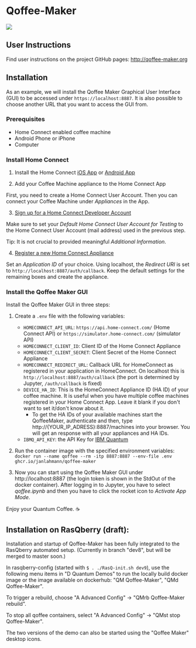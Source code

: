 # Qoffee-Maker

<img src="css/QoffeeMug.png">

## User Instructions

Find user instructions on the project GitHub pages: http://qoffee-maker.org

## Installation

As an example, we will install the Qoffee Maker Graphical User Interface (GUI) to be accessed under `https://localhost:8887`. It is also possible to choose another URL that you want to access the GUI from.
### Prerequisites

- Home Connect enabled coffee machine
- Android Phone or iPhone
- Computer

### Install Home Connect
1. Install the Home Connect [iOS App](https://app.adjust.com/gdi5c03?campaign=germany&redirect_macos=https%3A%2F%2Fapps.apple.com%2Fde%2Fapp%2Fhome-connect-app%2Fid901397789&redirect_windows=https%3A%2F%2Fapps.apple.com%2Fde%2Fapp%2Fhome-connect-app%2Fid901397789) or [Android App](https://app.adjust.com/gdi5c03?campaign=germany&redirect_macos=https%3A%2F%2Fplay.google.com%2Fstore%2Fapps%2Fdetails%3Fid%3Dcom.bshg.homeconnect.android.release%26hl%3Dde&redirect_windows=https%3A%2F%2Fplay.google.com%2Fstore%2Fapps%2Fdetails%3Fid%3Dcom.bshg.homeconnect.android.release%26hl%3Dde)

2. Add your Coffee Machine appliance to the Home Connect App

First, you need to create a Home Connect User Account. Then you can connect your Coffee Machine under _Appliances_ in the App.

3. [Sign up for a Home Connect Developer Account](https://developer.home-connect.com/user/register)

Make sure to set your _Default Home Connect User Account for Testing_ to the Home Connect User Account (mail address) used in the previous step.

Tip: It is not crucial to provided meaningful _Additional Information_.

4. [Register a new Home Connect Appliance](https://developer.home-connect.com/applications/add)

Set an _Application ID_ of your choice. Using localhost, the _Redirect URI_ is set to `http://localhost:8887/auth/callback`. Keep the default settings for the remaining boxes and create the appliance.

### Install the Qoffee Maker GUI
Install the Qoffee Maker GUI in three steps:

1. Create a `.env` file with the following variables:
    - `HOMECONNECT_API_URL`: `https://api.home-connect.com/` (Home Connect API) or `https://simulator.home-connect.com/` (simulator API)
    - `HOMECONNECT_CLIENT_ID`: Client ID of the Home Connect Appliance
    - `HOMECONNECT_CLIENT_SECRET`: Client Secret of the Home Connect Appliance
    - `HOMECONNECT_REDIRECT_URL`: Callback URL for HomeConnect as registered in your application in HomeConnect. On localhost this is `http://localhost:8887/auth/callback` (the port is determined by Jupyter, `/auth/callback` is fixed)
    - `DEVICE_HA_ID`: This is the HomeConnect Appliance ID (HA ID) of your coffee machine. It is useful when you have multiple coffee machines registered in your Home Connect App. Leave it blank if you don't want to set it/don't know about it.
      - To get the HA IDs of your available machines start the QoffeeMaker, authenticate and then, type http://{YOUR_IP_ADRESS}:8887/machines into your browser. You will get an response with all your appliances and HA IDs. 
    - `IBMQ_API_KEY`: the API Key for [IBM Quantum](https://quantum-computing.ibm.com/account) 

2. Run the container image with the specified environment variables: `docker run --name qoffee --rm -itp 8887:8887 --env-file .env ghcr.io/janlahmann/qoffee-maker`

3. Now you can start using the Qoffee Maker GUI under http://localhost:8887 (the login token is shown in the StdOut of the docker container). After logging in to Jupyter, you have to select _qoffee.ipynb_ and then you have to click the rocket icon to _Activate App Mode_.

Enjoy your Quantum Coffee. ☕️

## Installation on RasQberry (draft):

Installation and startup of Qoffee-Maker has been fully integrated to the RasQberry automated setup. (Currently in branch "dev8", but will be merged to master soon.) 

In rasqberry-config (started with `$ . ./RasQ-init.sh dev9`), use the following menu items in "D Quantum Demos" to run the locally build docker image or the image available on dockerhub: "QM Qoffee-Maker", "QMd Qoffee-Maker".

To trigger a rebuild, choose "A Advanced Config" -> "QMrb Qoffee-Maker rebuild".

To stop all qoffee containers, select "A Advanced Config" -> "QMst stop Qoffee-Maker".

The two versions of the demo can also be started using the "Qoffee Maker" desktop icons.

